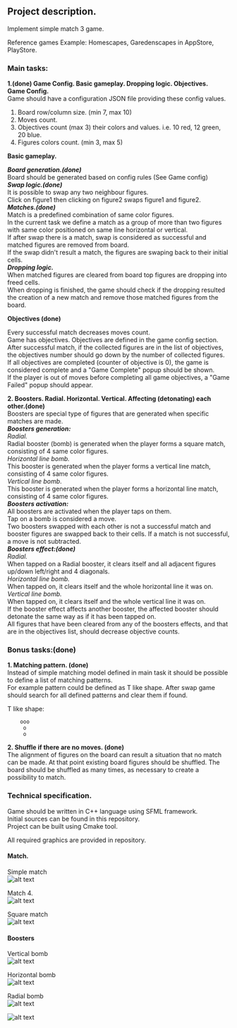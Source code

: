## Project description.

Implement simple match 3 game.

Reference games Example: Homescapes, Garedenscapes in AppStore, PlayStore.

### Main tasks:

**1.(done)  Game Config. Basic gameplay. Dropping logic. Objectives.** <br/>
**Game Config.** <br/>
Game should have a configuration JSON file providing these config values. <br/>
1. Board row/column size. (min 7, max 10)
2. Moves count.
3. Objectives count (max 3) their colors and values. i.e. 10 red, 12 green, 20 blue.
4. Figures colors count. (min 3, max 5)

**Basic gameplay.** <br/>

***Board generation.(done)*** <br/>
Board should be generated based on config rules (See Game config) <br/>
***Swap logic.(done)*** <br/>
It is possible to swap any two neighbour figures. <br/>
Click on figure1 then clicking on figure2 swaps figure1 and figure2. <br/>
***Matches.(done)*** <br/>
Match is a predefined combination of same color figures. <br/>
In the current task we define a match as a group of more than two figures with same color positioned on same line horizontal or vertical. <br/>
If after swap there is a match, swap is considered as successful and matched figures are removed from board. <br/>
If the swap didn't result a match, the figures are swaping back to their initial cells. <br/>
***Dropping logic.*** <br/>
When matched figures are cleared from board top figures are dropping into freed cells. <br/>
When dropping is finished, the game should check if the dropping resulted the creation of a new match and remove those matched figures from the board. <br/>

**Objectives (done)** <br/>

Every successful match decreases moves count. <br/>
Game has objectives. Objectives are defined in the game config section. <br/>
After successful match, if the collected figures are in the list of objectives, the objectives number should go down by the number of collected figures. <br/>
If all objectives are completed (counter of objective is 0), the game is considered complete and a "Game Complete" popup should be shown. <br/>
If the player is out of moves before completing all game objectives, a "Game Failed" popup should appear. <br/>

**2. Boosters. Radial. Horizontal. Vertical. Affecting (detonating) each other.(done)** <br/>
Boosters are special type of figures that are generated when specific matches are made. <br/> 
***Boosters generation:*** <br/>
*Radial.* <br/>
Radial booster (bomb) is generated when the player forms a square match, consisting of 4 same color figures. <br/>
*Horizontal line bomb.*  <br/>
This booster is generated when the player forms a vertical line match, consisting of 4 same color figures. <br/>
*Vertical line bomb*. <br/>
This booster is generated when the player forms a horizontal line match, consisting of 4 same color figures. <br/>
***Boosters activation:*** <br/>
All boosters are activated when the player taps on them. <br/>
Tap on a bomb is considered a move.  <br/>
Two boosters swapped with each other is not a successful match and booster figures are swapped back to their cells. If a match is not successful, a move is not subtracted. <br/>
***Boosters effect:(done)*** <br/>
*Radial.* <br/>
When tapped on a Radial booster, it clears itself and all adjacent figures up/down left/right and 4 diagonals. <br/>
*Horizontal line bomb.* <br/>
When tapped on, it clears itself and the whole horizontal line it was on. <br/>
*Vertical line bomb.* <br/>
When tapped on, it clears itself and the whole vertical line it was on. <br/>
If the booster effect affects another booster, the affected booster should detonate the same way as if it has been tapped on. <br/>
All figures that have been cleared from any of the boosters effects, and that are in the objectives list, should decrease objective counts. <br/>


### Bonus tasks:(done)

**1. Matching pattern. (done)** <br/>
Instead of simple matching model defined in main task it should be possible to define a list of matching patterns. <br/>
For example pattern could be defined as T like shape. After swap game should search for all defined patterns and clear them if found. <br/>

T like shape: <br/>
```
    ooo
     o
     o
```

**2. Shuffle if there are no moves. (done)** <br/>
The alignment of figures on the board can result a situation that no match can be made. At that point existing board figures should be shuffled. The board should be shuffled as many times, as necessary to create a possibility to match.

### Technical specification. 
Game should be written in C++ language using SFML framework. <br/>
Initial sources can be found in this repository. <br/>
Project can be built using Cmake tool.  <br/>

All required graphics are provided in repository. <br/>

#### Match.

Simple match <br/>
![alt text](https://github.com/Playrix-AM/DevTestGame/blob/master/doc/resources/simple_match.jpg)

Match 4. <br>
![alt text](https://github.com/Playrix-AM/DevTestGame/blob/master/doc/resources/horizontal_4_match_wo_bomb.jpg)

Square match <br/>
![alt text](https://github.com/Playrix-AM/DevTestGame/blob/master/doc/resources/square_match_wo_bomb.jpg)

#### Boosters <br/>

Vertical bomb <br/>
![alt text](https://github.com/Playrix-AM/DevTestGame/blob/master/doc/resources/horizontal_4_match.jpg)

Horizontal bomb <br/>
![alt text](https://github.com/Playrix-AM/DevTestGame/blob/master/doc/resources/vertical_4_match.jpg)

Radial bomb <br/>
![alt text](https://github.com/Playrix-AM/DevTestGame/blob/master/doc/resources/square_match.jpg)


![alt text](https://github.com/Playrix-AM/DevTestGame/blob/master/doc/resources/preview.jpg)
